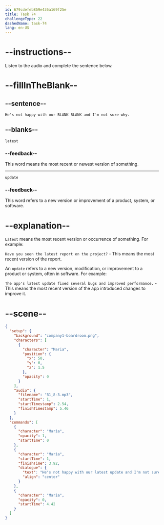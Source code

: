 ```yaml
---
id: 679cdefeb859e436a169f25e
title: Task 74
challengeType: 22
dashedName: task-74
lang: en-US
---
```


<!-- (Audio) Maria: He's not happy with our latest update and I'm not sure why. -->

# --instructions--

Listen to the audio and complete the sentence below.

# --fillInTheBlank--

## --sentence--

`He's not happy with our BLANK BLANK and I'm not sure why.`

## --blanks--

`latest`

### --feedback--

This word means the most recent or newest version of something.

---

`update`

### --feedback--

This word refers to a new version or improvement of a product, system, or software.

# --explanation--

`Latest` means the most recent version or occurrence of something. For example:

`Have you seen the latest report on the project?` - This means the most recent version of the report.

An `update` refers to a new version, modification, or improvement to a product or system, often in software. For example:

`The app's latest update fixed several bugs and improved performance.` - This means the most recent version of the app introduced changes to improve it.

# --scene--

```json
{
  "setup": {
    "background": "company1-boardroom.png",
    "characters": [
      {
        "character": "Maria",
        "position": {
          "x": 50,
          "y": 0,
          "z": 1.5
        },
        "opacity": 0
      }
    ],
    "audio": {
      "filename": "B1_8-3.mp3",
      "startTime": 1,
      "startTimestamp": 2.54,
      "finishTimestamp": 5.46
    }
  },
  "commands": [
    {
      "character": "Maria",
      "opacity": 1,
      "startTime": 0
    },
    {
      "character": "Maria",
      "startTime": 1,
      "finishTime": 3.92,
      "dialogue": {
        "text": "He's not happy with our latest update and I'm not sure why.",
        "align": "center"
      }
    },
    {
      "character": "Maria",
      "opacity": 0,
      "startTime": 4.42
    }
  ]
}
```
